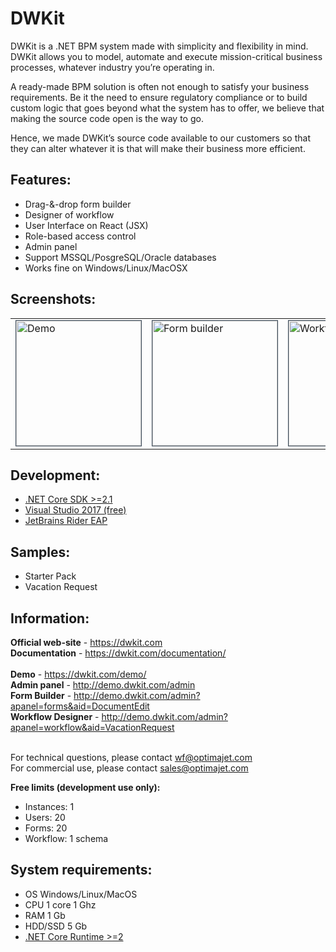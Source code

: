 DWKit
==================

DWKit is a .NET BPM system made with simplicity and flexibility in mind. DWKit allows you to model, automate and execute mission-critical business processes, whatever industry you’re operating in.

A ready-made BPM solution is often not enough to satisfy your business requirements. Be it the need to ensure regulatory compliance or to build custom logic that goes beyond what the system has to offer, we believe that making the source code open is the way to go.

Hence, we made DWKit’s source code available to our customers so that they can alter whatever it is that will make their business more efficient.

<h2>Features:</h2>
<ul>
<li>Drag-&-drop form builder</li>
<li>Designer of workflow</li>
<li>User Interface on React (JSX)</li>
<li>Role-based access control</l>
<li>Admin panel</l>
<li>Support MSSQL/PosgreSQL/Oracle databases</li>
<li>Works fine on Windows/Linux/MacOSX</li>
</ul>

<h2>Screenshots:</h2>

<table>
<tr>
	<td>
<a href="http://demo.dwkit.com"><img src="https://raw.githubusercontent.com/optimajet/DWKit/master/Resources/dwkit_sample.png" alt="Demo" width="200" style="
    border: 1px solid;
    border-color: #3e4d5c;"></a>
</td><td>
<a href="http://demo.dwkit.com/admin?apanel=forms&aid=DocumentEdit"><img src="https://raw.githubusercontent.com/optimajet/DWKit/master/Resources/designer.png" alt="Form builder" width="200" style="
	    border: 1px solid;
	    border-color: #3e4d5c;"></a>
</td><td>
<a href="http://demo.dwkit.com/admin?apanel=workflow&aid=VacationRequest"><img src="https://raw.githubusercontent.com/optimajet/DWKit/master/Resources/workflow.png" alt="Workflow" width="200" style="
	    border: 1px solid;
	    border-color: #3e4d5c;"></a>
		</td>
</tr>
</table>

<h2>Development:</h2>
<ul>
	<li><a href="https://www.microsoft.com/net/download">.NET Core SDK >=2.1</a></li>
	<li><a href="https://www.visualstudio.com/free-developer-offers/">Visual Studio 2017 (free)</a></li>
	<li><a href="https://www.jetbrains.com/rider/">JetBrains Rider EAP</a></li>
</ul>

<h2>Samples:</h2>
<ul>
<li>Starter Pack</li>
<li>Vacation Request</li>
</ul>

<h2>Information:</h2>
<b>Official web-site</b> - <a href="https://dwkit.com">https://dwkit.com</a><br/>
<b>Documentation</b> - <a href="https://dwkit.com/documentation/">https://dwkit.com/documentation/</a><br/><br/>
<b>Demo</b> - <a href="https://dwkit.com/demo/">https://dwkit.com/demo/</a><br/>
<b>Admin panel</b> - <a href="http://demo.dwkit.com/admin">http://demo.dwkit.com/admin</a><br/>
<b>Form Builder</b> - <a href="http://demo.dwkit.com/admin?apanel=forms&aid=DocumentEdit">http://demo.dwkit.com/admin?apanel=forms&aid=DocumentEdit</a><br/>
<b>Workflow Designer</b> - <a href="http://demo.dwkit.com/admin?apanel=workflow&aid=VacationRequest">http://demo.dwkit.com/admin?apanel=workflow&aid=VacationRequest</a><br/><br/>


For technical questions, please contact <a href="mailto:wf@optimajet.com?subject=DWKit question from github">wf@optimajet.com</a><br/>
For commercial use, please contact <a href="mailto:sales@optimajet.com?subject=DWKit question from github">sales@optimajet.com</a><br/>

<b>Free limits (development use only):</b>
<ul>
<li>Instances: 1</li>
<li>Users: 20</li>
<li>Forms: 20</li>
<li>Workflow: 1 schema</li>
</ul>

<h2>System requirements:</h2>
<ul>
	<li>OS Windows/Linux/MacOS</li>
	<li>CPU 1 core 1 Ghz</li>
	<li>RAM 1 Gb</li>
	<li>HDD/SSD 5 Gb</li>
	<li><a href="https://www.microsoft.com/net/download">.NET Core Runtime >=2</a></li>
</ul>
